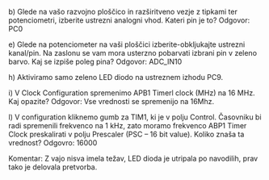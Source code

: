 b) Glede na vašo razvojno ploščico in razširitveno vezje z tipkami ter potenciometri, izberite ustrezni analogni vhod. Kateri pin je to?
Odgovor: PC0

e) Glede na potenciometer na vaši ploščici izberite-obkljukajte ustrezni kanal/pin. Na zaslonu se vam mora usterzno pobarvati izbrani pin v zeleno barvo. Kaj se izpiše poleg pina?
Odgovor: ADC_IN10

h) Aktiviramo samo zeleno LED diodo na ustreznem izhodu PC9.

i) V Clock Configuration spremenimo APB1 Timerl clock (MHz) na 16 MHz. Kaj opazite?
Odgovor: Vse vrednosti se spremenijo na 16Mhz.

l) V configuration kliknemo gumb za TIM1, ki je v polju Control. Časovniku bi radi spremenili frekvenco na 1 kHz, zato moramo frekvenco ABP1 Timer Clock preskalirati v polju Prescaler (PSC – 16 bit value). Koliko znaša ta vrednost?
Odgovro: 16000

Komentar: Z vajo nisva imela težav, LED dioda je utripala po navodilih, prav tako je delovala pretvorba.
